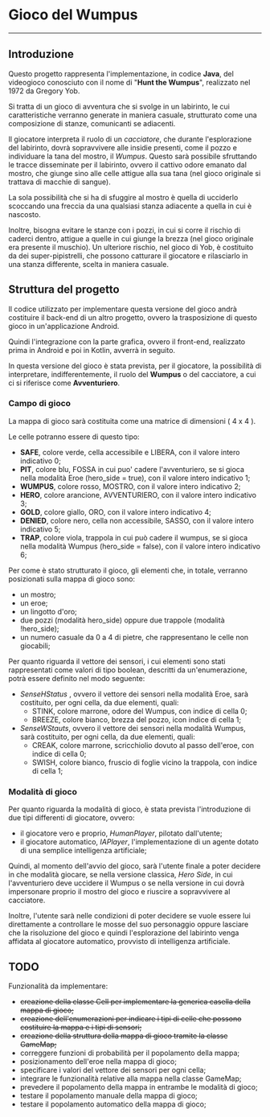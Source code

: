 # Gioco del Wumpus

------

## Introduzione

Questo progetto rappresenta l'implementazione, in codice **Java**, del videogioco conosciuto con il nome di "**Hunt the Wumpus**", realizzato nel 1972 da Gregory Yob.

Si tratta di un gioco di avventura che si svolge in un labirinto, le cui caratteristiche verranno generate in maniera casuale, strutturato come una composizione di stanze, comunicanti se adiacenti.

Il giocatore interpreta il ruolo di un *cacciatore*, che durante l'esplorazione del labirinto, dovrà sopravvivere alle insidie presenti, come il pozzo e individuare la tana del mostro, il *Wumpus*. Questo sarà possibile sfruttando le tracce disseminate per il labirinto, ovvero il cattivo odore emanato dal mostro, che giunge sino alle celle attigue alla sua tana (nel gioco originale si trattava di macchie di sangue).

La sola possibilità che si ha di sfuggire al mostro è quella di ucciderlo scoccando una freccia da una qualsiasi stanza adiacente a quella in cui è nascosto.

Inoltre, bisogna evitare le stanze con i pozzi, in cui si corre il rischio di caderci dentro, attigue a quelle in cui giunge la brezza (nel gioco originale era presente il muschio). Un ulteriore rischio, nel gioco di Yob, è costituito da dei super-pipistrelli, che possono catturare il giocatore e rilasciarlo in una stanza differente, scelta in maniera casuale.

## Struttura del progetto

Il codice utilizzato per implementare questa versione del gioco andrà costituire il back-end di un altro progetto, ovvero la trasposizione di questo gioco in un'applicazione Android.

Quindi l'integrazione con la parte grafica, ovvero il front-end, realizzato prima in Android e poi in Kotlin, avverrà in seguito.

In questa versione del gioco è stata prevista, per il giocatore, la possibilità di interpretare, indifferentemente, il ruolo del **Wumpus** o del cacciatore, a cui ci si riferisce come **Avventuriero**.



### Campo di gioco

La mappa di gioco sarà costituita come una matrice di dimensioni ( 4 x 4 ).

Le celle potranno essere di questo tipo:

- **SAFE**, colore verde, cella accessibile e LIBERA, con il valore intero indicativo 0;
- **PIT**, colore blu, FOSSA in cui puo' cadere l'avventuriero, se si gioca nella modalità Eroe (hero_side = true), con il valore intero indicativo 1;
- **WUMPUS**, colore rosso, MOSTRO, con il valore intero indicativo 2;
- **HERO**, colore arancione, AVVENTURIERO, con il valore intero indicativo 3;
- **GOLD**, colore giallo, ORO, con il valore intero indicativo 4;
- **DENIED**, colore nero, cella non accessibile, SASSO, con il valore intero indicativo 5;
- **TRAP**, colore viola, trappola in cui può cadere il wumpus, se si gioca nella modalità Wumpus (hero_side = false), con il valore intero indicativo 6;

Per come è stato strutturato il gioco, gli elementi che, in totale, verranno posizionati sulla mappa di gioco sono:

- un mostro;
- un eroe;
- un lingotto d'oro;
- due pozzi (modalità hero_side) oppure due trappole (modalità !hero_side);
- un numero casuale da 0 a 4 di pietre, che rappresentano le celle non giocabili;

Per quanto riguarda il vettore dei sensori, i cui elementi sono stati rappresentati come valori di tipo boolean, descritti da un'enumerazione, potrà essere definito nel modo seguente:

- *SenseHStatus* , ovvero il vettore dei sensori nella modalità Eroe, sarà costituito, per ogni cella, da due elementi, quali:
   *	STINK, colore marrone, odore del Wumpus, con indice di cella 0;
   *	BREEZE, colore bianco, brezza del pozzo, icon indice di cella 1;
- *SenseWStauts*, ovvero il vettore dei sensori nella modalità Wumpus,  sarà costituito, per ogni cella, da due elementi, quali:
  - CREAK, colore marrone, scricchiolio dovuto al passo dell'eroe, con indice di cella 0;
  - SWISH, colore bianco, fruscio di foglie vicino la trappola, con indice di cella 1;



### Modalità di gioco

Per quanto riguarda la modalità di gioco, è stata prevista l'introduzione di due tipi differenti di giocatore, ovvero:

- il giocatore vero e proprio, *HumanPlayer*, pilotato dall'utente;
- il giocatore automatico,  *IAPlayer*, l'implementazione di un agente dotato di una semplice intelligenza artificiale;

Quindi, al momento dell'avvio del gioco, sarà l'utente finale a poter decidere in che modalità giocare, se nella versione classica, *Hero Side*, in cui l'avventuriero deve uccidere il Wumpus o se nella versione in cui dovrà impersonare proprio il mostro del gioco e riuscire a sopravvivere al cacciatore.

Inoltre, l'utente sarà nelle condizioni di poter decidere se vuole essere lui direttamente a controllare le mosse del suo personaggio oppure lasciare che la risoluzione del gioco e quindi l'esplorazione del labirinto venga affidata al giocatore automatico, provvisto di intelligenza artificiale.





## TODO 

Funzionalità da implementare:

- ~~creazione della classe Cell per implementare la generica casella della mappa di gioco;~~
- ~~creazione dell'enumerazioni per indicare i tipi di celle che possono costituire la mappa e i tipi di sensori;~~
- ~~creazione della struttura della mappa di gioco tramite la classe GameMap;~~ 
- correggere funzioni di probabilità per il popolamento della mappa;
- posizionamento dell'eroe nella mappa di gioco;
- specificare i valori del vettore dei sensori per ogni cella;
- integrare le funzionalità relative alla mappa nella classe GameMap;
- prevedere il popolamento della mappa in entrambe le modalità di gioco;
- testare il popolamento manuale della mappa di gioco;
- testare il popolamento automatico della mappa di gioco;

